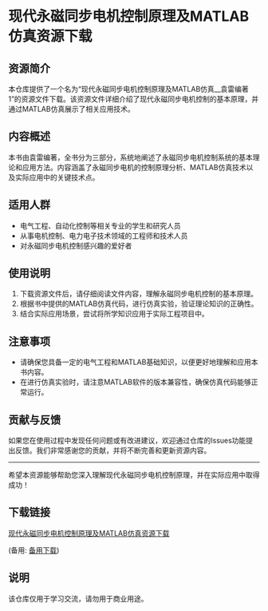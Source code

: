 # 现代永磁同步电机控制原理及MATLAB仿真资源下载

## 资源简介

本仓库提供了一个名为“现代永磁同步电机控制原理及MATLAB仿真__袁雷编著1”的资源文件下载。该资源文件详细介绍了现代永磁同步电机控制的基本原理，并通过MATLAB仿真展示了相关应用技术。

## 内容概述

本书由袁雷编著，全书分为三部分，系统地阐述了永磁同步电机控制系统的基本理论和应用方法。内容涵盖了永磁同步电机的控制原理分析、MATLAB仿真技术以及实际应用中的关键技术点。

## 适用人群

- 电气工程、自动化控制等相关专业的学生和研究人员
- 从事电机控制、电力电子技术领域的工程师和技术人员
- 对永磁同步电机控制感兴趣的爱好者

## 使用说明

1. 下载资源文件后，请仔细阅读文件内容，理解永磁同步电机控制的基本原理。
2. 根据书中提供的MATLAB仿真代码，进行仿真实验，验证理论知识的正确性。
3. 结合实际应用场景，尝试将所学知识应用于实际工程项目中。

## 注意事项

- 请确保您具备一定的电气工程和MATLAB基础知识，以便更好地理解和应用本书内容。
- 在进行仿真实验时，请注意MATLAB软件的版本兼容性，确保仿真代码能够正常运行。

## 贡献与反馈

如果您在使用过程中发现任何问题或有改进建议，欢迎通过仓库的Issues功能提出反馈。我们非常感谢您的贡献，并将不断完善和更新资源内容。

---

希望本资源能够帮助您深入理解现代永磁同步电机控制原理，并在实际应用中取得成功！

## 下载链接
[现代永磁同步电机控制原理及MATLAB仿真资源下载](https://pan.quark.cn/s/5bd4b3b9a663) 

(备用: [备用下载](https://pan.baidu.com/s/138x4S54B_XqaUVulVEu_Cg?pwd=1234))

## 说明

该仓库仅用于学习交流，请勿用于商业用途。
